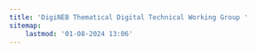 ```yaml
---
title: 'DigiNEB Thematical Digital Technical Working Group '
sitemap:
    lastmod: '01-08-2024 13:06'
---
```


